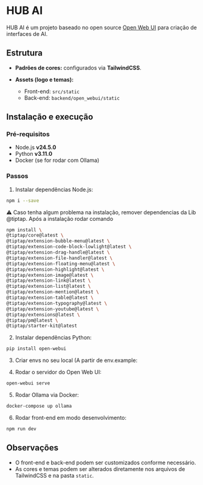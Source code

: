 # HUB AI

HUB AI é um projeto baseado no open source [Open Web UI](https://github.com/open-web-ui/open-web-ui) para criação de interfaces de AI.

## Estrutura

* **Padrões de cores:** configurados via **TailwindCSS**.
* **Assets (logo e temas):**

  * Front-end: `src/static`
  * Back-end: `backend/open_webui/static`

## Instalação e execução

### Pré-requisitos

* Node.js **v24.5.0**
* Python **v3.11.0**
* Docker (se for rodar com Ollama)

### Passos

1. Instalar dependências Node.js:

```bash
npm i --save
```

&#9888; Caso tenha algum problema na instalação, remover dependencias da Lib @tiptap. Após a instalação rodar comando

```bash
npm install \
@tiptap/core@latest \
@tiptap/extension-bubble-menu@latest \
@tiptap/extension-code-block-lowlight@latest \
@tiptap/extension-drag-handle@latest \
@tiptap/extension-file-handler@latest \
@tiptap/extension-floating-menu@latest \
@tiptap/extension-highlight@latest \
@tiptap/extension-image@latest \
@tiptap/extension-link@latest \
@tiptap/extension-list@latest \
@tiptap/extension-mention@latest \
@tiptap/extension-table@latest \
@tiptap/extension-typography@latest \
@tiptap/extension-youtube@latest \
@tiptap/extensions@latest \
@tiptap/pm@latest \
@tiptap/starter-kit@latest

```

2. Instalar dependências Python:

```bash
pip install open-webui
```

3. Criar envs no seu local (A partir de env.example:

4. Rodar o servidor do Open Web UI:

```bash
open-webui serve
```

5. Rodar Ollama via Docker:

```bash
docker-compose up ollama
```

6. Rodar front-end em modo desenvolvimento:

```bash
npm run dev
```

## Observações

* O front-end e back-end podem ser customizados conforme necessário.
* As cores e temas podem ser alterados diretamente nos arquivos de TailwindCSS e na pasta `static`.

